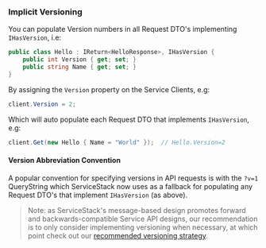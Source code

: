 ### Implicit Versioning

You can populate Version numbers in all Request DTO's implementing `IHasVersion`, i.e:

```csharp
public class Hello : IReturn<HelloResponse>, IHasVersion {
    public int Version { get; set; }
    public string Name { get; set; }
}
```

By assigning the `Version` property on the Service Clients, e.g:

```csharp
client.Version = 2;
```

Which will auto populate each Request DTO that implements `IHasVersion`, e.g:

```csharp
client.Get(new Hello { Name = "World" });  // Hello.Version=2
```

#### Version Abbreviation Convention

A popular convention for specifying versions in API requests is with the `?v=1` QueryString which ServiceStack now uses as a fallback for populating any Request DTO's that implement `IHasVersion` (as above).

> Note: as ServiceStack's message-based design promotes forward and backwards-compatible Service API designs, our recommendation is to only consider implementing versioning when necessary, at which point check out our [recommended versioning strategy](http://stackoverflow.com/a/12413091/85785).
